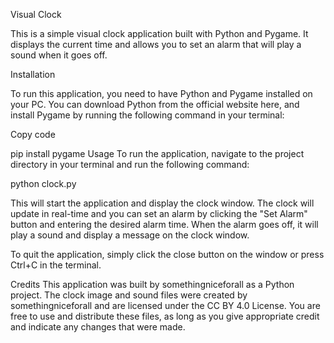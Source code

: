 Visual Clock

This is a simple visual clock application built with Python and Pygame. It displays the current time and allows you to set an alarm that will play a sound when it goes  off.

Installation

To run this application, you need to have Python and Pygame installed on your PC. You can download Python from the official website here, and install Pygame by running the following command in your terminal:

Copy code

pip install pygame
Usage
To run the application, navigate to the project directory in your terminal and run the following command:

python clock.py

This will start the application and display the clock window. The clock will update in real-time and you can set an alarm by clicking the "Set Alarm" button and entering the desired alarm time. When the alarm goes off, it will play a sound and display a message on the clock window.

To quit the application, simply click the close button on the window or press Ctrl+C in the terminal.

Credits
This application was built by somethingniceforall as a Python project. The clock image and sound files were created by somethingniceforall and are licensed under the CC BY 4.0 License. You are free to use and distribute these files, as long as you give appropriate credit and indicate any changes that were made.
